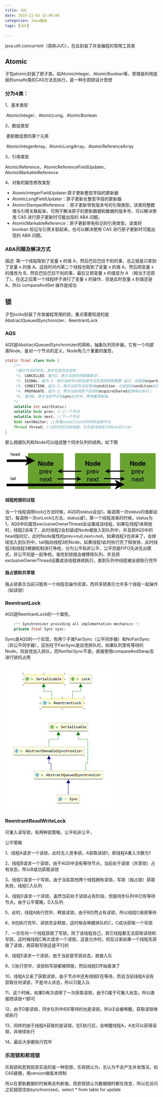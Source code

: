 ```yaml
---
title: JUC
date: 2019-11-03 15:00:00
categories: Java基础
tags: [JUC]

---
```


java.util.concurrent（简称JUC），在此封装了并发编程的常用工具类

## Atomic

子包atomic封装了原子类，如AtomicInteger、AtomicBoolean等，原理是利用底层的unsafe类的CAS方法去执行，是一种乐观锁设计思想

### 分为4类：

1、基本类型

​	AtomicInteger、AtomicLong、AtomicBoolean 

2、数组类型

​	更新数组里的某个元素

​	AtomicIntegerArray、AtomicLongArray、AtomicReferenceArray 

3、引用类型

​	AtomicReference、AtomicReferenceFieldUpdater、AtomicMarkableReference 

4、对象的属性修改类型

- AtomicIntegerFieldUpdater:原子更新整型字段的更新器
- AtomicLongFieldUpdater：原子更新长整型字段的更新器
- AtomicStampedReference ：原子更新带有版本号的引用类型。该类将整数值与引用关联起来，可用于解决原子的更新数据和数据的版本号，可以解决使用 CAS 进行原子更新时可能出现的 ABA 问题。
- AtomicMarkableReference：原子更新带有标记的引用类型。该类将 boolean 标记与引用关联起来，也可以解决使用 CAS 进行原子更新时可能出现的 ABA 问题。

### ABA问题及解决方式

描述: 第一个线程取到了变量 x 的值 A，然后巴拉巴拉干别的事，总之就是只拿到了变量 x 的值 A。这段时间内第二个线程也取到了变量 x 的值 A，然后把变量 x 的值改为 B，然后巴拉巴拉干别的事，最后又把变量 x 的值变为 A （相当于还原了）。在这之后第一个线程终于进行了变量 x 的操作，但是此时变量 x 的值还是 A，所以 compareAndSet 操作是成功

## 锁

子包locks封装了并发编程常用的锁，重点需要知道的是AbstractQueuedSynchronizer、ReentrantLock

### AQS

AQS是AbstractQueuedSynchronizer的简称，抽象队列同步器，它有一个内部类Node，是对一个节点的定义，Node有几个重要的属性，

```java
static final class Node {
	/**
	 *表示节点的状态。其中包含的状态有：
	 *1. CANCELLED，值为1，表示当前的线程被取消；
	 *2. SIGNAL，值为-1，表示当前节点的后继节点包含的线程需要 运行，也就是unpark；
	 *3. CONDITION，值为-2，表示当前节点在等待condition，也就是在condition队列中；
	 *4. PROPAGATE，值为-3，表示当前场景下后续的acquireShared能够得以执行；
	 *5. 值为0，表示当前节点在sync队列中，等待着获取锁。
	*/
	volatile int waitStatus；
	volatile Node prev; //上一个节点
	volatile Node next; //下一个节点
    Node nextWaiter; //存储condition队列中的后继节点
    Thread thread; //如队列时当前线程，队列是当前定义的condition
}
```

那么根据队列和Node可以组成整个同步队列的结构，如下图

<img src="../../images/同步队列.png">

#### 线程抢锁的过程

当一个线程调用lock()方法时候，AQS的status会加1，每调用一次status的值都会加1，每调用一次unLock()方法，status减1，第一个线程进来的时候，status为1，AQS中的属性exclusiveOwnerThread会设置成该线程，如果在线程1未释放时，线程2进来了，此时线程2会封装成Node被放入到队列中，并且把AQS中的head指向它，此时Node属性的prev=null,next=null，如果线程3也进来了，会继续加入到队列中，tail指向线程3的Node，如果线程1此时执行完了释放锁，此时线程2和线程3根据机制进行争抢，分为公平和非公平，公平则是FIFO先进先出模式，非公平则是一起争抢，谁抢到锁就会被移除队列，并且把exclusiveOwnerThread设置成该线程继续执行。直到队列中线程被全部执行完毕

#### 独占锁和共享锁

独占锁表示当前只能有一个线程去操作资源，而共享锁表示允许多个线程一起操作（如读锁）

### ReentrantLock

AQS是ReentrantLock的一个属性，

```java
    /** Synchronizer providing all implementation mechanics */
    private final Sync sync;
```

Sync是AQS的一个实现，有两个子类FairSync（公平同步器）和NoFairSync（非公平同步器），区别在于FairSync是自觉排队的，如果队列里有等待的Node，则自觉加入排队，而NonfairSync不是，直接使用compareAndSwap去进行锁的占用

<img src="../../images/ReentrantLock类关系图.png"><img src="../../images/Sync类关系图.png">

### ReentrantReadWriteLock

可重入读写锁，有两种锁策略，公平和非公平，

公平策略

1、线程A请求一个读锁，此时无人竞争锁，A获取读锁1，即线程A重入次数为1

2、线程B请求一个读锁，由于AQS中没有等待节点，当前处于读锁（共享锁）占有状态，所以B成功获取读锁

3、线程C请求一个写锁，由于当前其他两个线程拥有读锁，写锁（独占锁）获取失败，线程C入队列

4、线程D请求一个读锁，虽然当前处于读锁占有阶段，但是同步队列中已有等待节点，由于公平策略，D入队列

5、此时，线程A执行完毕，释放读锁，由于B仍然占有读锁，所以线程C继续等待

6、B也执行完毕，读锁完全释放，这时候会唤醒排队的C，C成功获取一个写锁

7、一旦任何一个线程获取了写锁，除了该线程自己，其它线程都无法获取读锁和写锁，这时候线程C再次请求一个读锁，这是允许的，但反过来如果一个线程先获取了读锁，再获取写锁这是不行的

8、线程E请求一个读锁，由于当前是写锁状态，直接入队

9、C执行完毕，读锁和写锁都被释放，然后线程D开始表演了

10、线程A又来了获取读锁，由于节点中还有线程E在等待，而且当前线程A没有获取任何读锁，不是冲入状态，所以只能入队

11、这个时候，如果D再次调用了一次获取读锁，由于D属于可重入状态，所以直接把读锁+1即可

12、由于D是读锁，同步队列中的E等待的也是读锁，所以E会被唤醒，获取读锁继续执行

13、同样的由于线程A获取的是读锁，在E执行后，会唤醒线程A，A也可以获得读锁，并继续执行

14、最后大家都执行完毕

### 乐观锁和悲观锁

乐观锁和悲观锁其实说的是一种思想，乐观锁认为，总认为不会产生并发情况，如CAS替换，用version做版本控制

所以在更新数据的时候再去判断值，而悲观锁认为数据随时都在改变，所以在访问之前就锁住如synchronized，select * from table for update